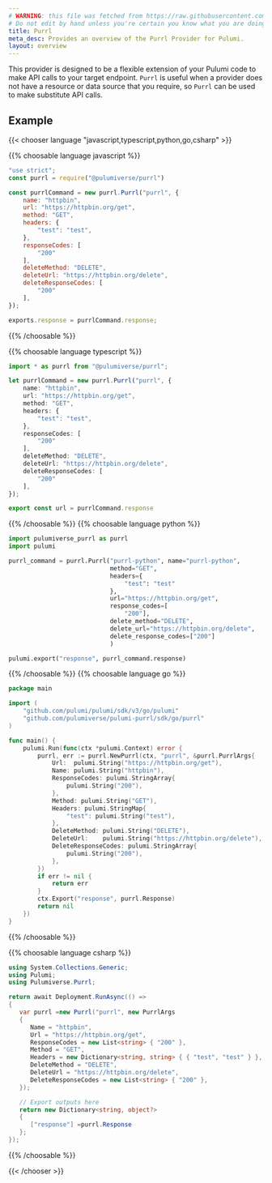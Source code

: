 ```yaml
---
# WARNING: this file was fetched from https://raw.githubusercontent.com/pulumiverse/pulumi-purrl/v0.6.0/docs/_index.md
# Do not edit by hand unless you're certain you know what you are doing!
title: Purrl
meta_desc: Provides an overview of the Purrl Provider for Pulumi.
layout: overview
---
```


This provider is designed to be a flexible extension of your Pulumi code to make API calls to your target endpoint. `Purrl` is useful when a provider does not have a resource or data source that you require, so `Purrl` can be used to make substitute API calls.

## Example

{{< chooser language "javascript,typescript,python,go,csharp" >}}

{{% choosable language javascript %}}

```javascript
"use strict";
const purrl = require("@pulumiverse/purrl")

const purrlCommand = new purrl.Purrl("purrl", {
    name: "httpbin",
    url: "https://httpbin.org/get",
    method: "GET",
    headers: {
        "test": "test",
    },
    responseCodes: [
        "200"
    ],
    deleteMethod: "DELETE",
    deleteUrl: "https://httpbin.org/delete",
    deleteResponseCodes: [
        "200"
    ],
});

exports.response = purrlCommand.response;
```

{{% /choosable %}}

{{% choosable language typescript %}}

```typescript
import * as purrl from "@pulumiverse/purrl";

let purrlCommand = new purrl.Purrl("purrl", {
    name: "httpbin",
    url: "https://httpbin.org/get",
    method: "GET",
    headers: {
        "test": "test",
    },
    responseCodes: [
        "200"
    ],
    deleteMethod: "DELETE",
    deleteUrl: "https://httpbin.org/delete",
    deleteResponseCodes: [
        "200"
    ],
});

export const url = purrlCommand.response
```

{{% /choosable %}}
{{% choosable language python %}}

```python
import pulumiverse_purrl as purrl
import pulumi

purrl_command = purrl.Purrl("purrl-python", name="purrl-python",
                            method="GET",
                            headers={
                                "test": "test"
                            },
                            url="https://httpbin.org/get",
                            response_codes=[
                                "200"],
                            delete_method="DELETE",
                            delete_url="https://httpbin.org/delete",
                            delete_response_codes=["200"]
                            )

pulumi.export("response", purrl_command.response)
```

{{% /choosable %}}
{{% choosable language go %}}

```go
package main

import (
	"github.com/pulumi/pulumi/sdk/v3/go/pulumi"
	"github.com/pulumiverse/pulumi-purrl/sdk/go/purrl"
)

func main() {
	pulumi.Run(func(ctx *pulumi.Context) error {
		purrl, err := purrl.NewPurrl(ctx, "purrl", &purrl.PurrlArgs{
			Url:  pulumi.String("https://httpbin.org/get"),
			Name: pulumi.String("httpbin"),
			ResponseCodes: pulumi.StringArray{
				pulumi.String("200"),
			},
			Method: pulumi.String("GET"),
			Headers: pulumi.StringMap{
				"test": pulumi.String("test"),
			},
			DeleteMethod: pulumi.String("DELETE"),
			DeleteUrl:    pulumi.String("https://httpbin.org/delete"),
			DeleteResponseCodes: pulumi.StringArray{
				pulumi.String("200"),
			},
		})
		if err != nil {
			return err
		}
		ctx.Export("response", purrl.Response)
		return nil
	})
}
```

{{% /choosable %}}

{{% choosable language csharp %}}

```csharp
using System.Collections.Generic;
using Pulumi;
using Pulumiverse.Purrl;

return await Deployment.RunAsync(() =>
{
   var purrl =new Purrl("purrl", new PurrlArgs
   {
      Name = "httpbin",
      Url = "https://httpbin.org/get",
      ResponseCodes = new List<string> { "200" },
      Method = "GET",
      Headers = new Dictionary<string, string> { { "test", "test" } },
      DeleteMethod = "DELETE",
      DeleteUrl = "https://httpbin.org/delete",
      DeleteResponseCodes = new List<string> { "200" },
   });

   // Export outputs here
   return new Dictionary<string, object?>
   {
      ["response"] =purrl.Response
   };
});
```

{{% /choosable %}}

{{< /chooser >}}
